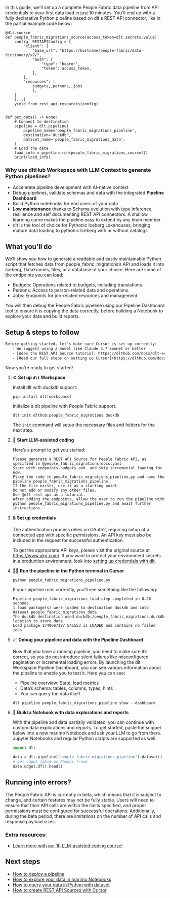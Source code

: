 In this guide, we'll set up a complete People Fabric data pipeline from API credentials to your first data load in just 10 minutes. You'll end up with a fully declarative Python pipeline based on dlt's REST API connector, like in the partial example code below:

```python-outcome
@dlt.source
def people_fabric_migrations_source(access_token=dlt.secrets.value):
    config: RESTAPIConfig = {
        "client": {
            "base_url": "https://hostname/people-fabric/data-dictionary/v2/",
            "auth": {
                "type": "bearer",
                "token": access_token,
            },
        },
        "resources": [
            budgets,,persons,,jobs
            ],
    }
    [...]
    yield from rest_api_resources(config)


def get_data() -> None:
    # Connect to destination
    pipeline = dlt.pipeline(
        pipeline_name='people_fabric_migrations_pipeline',
        destination='duckdb',
        dataset_name='people_fabric_migrations_data', 
    )
    # Load the data
    load_info = pipeline.run(people_fabric_migrations_source())
    print(load_info) 
```

### Why use dltHub Workspace with LLM Context to generate Python pipelines?

- Accelerate pipeline development with AI-native context
- Debug pipelines, validate schemas and data with the integrated **Pipeline Dashboard**
- Build Python notebooks for end users of your data
- **Low maintenance** thanks to Schema evolution with type inference, resilience and self documenting REST API connectors. A shallow learning curve makes the pipeline easy to extend by any team member
- dlt is the tool of choice for Pythonic Iceberg Lakehouses, bringing mature data loading to pythonic Iceberg with or without catalogs

## What you’ll do

We’ll show you how to generate a readable and easily maintainable Python script that fetches data from people_fabric_migrations’s API and loads it into Iceberg, DataFrames, files, or a database of your choice. Here are some of the endpoints you can load:

- Budgets: Operations related to budgets, including translations.
- Persons: Access to person-related data and operations.
- Jobs: Endpoints for job-related resources and management.

You will then debug the People Fabric pipeline using our Pipeline Dashboard tool to ensure it is copying the data correctly, before building a Notebook to explore your data and build reports.

## Setup & steps to follow

```default
Before getting started, let's make sure Cursor is set up correctly:
   - We suggest using a model like Claude 3.7 Sonnet or better
   - Index the REST API Source tutorial: https://dlthub.com/docs/dlt-ecosystem/verified-sources/rest_api/ and add it to context as **@dlt rest api**
   - [Read our full steps on setting up Cursor](https://dlthub.com/docs/dlt-ecosystem/llm-tooling/cursor-restapi#23-configuring-cursor-with-documentation)
```

Now you're ready to get started!

1. ⚙️ **Set up `dlt` Workspace**
    
    Install dlt with duckdb support:
    ```shell
    pip install dlt[workspace]
    ```

    Initialize a dlt pipeline with People Fabric support.
    ```shell
    dlt init dlthub:people_fabric_migrations duckdb
    ```

    The `init` command will setup the necessary files and folders for the next step.
    
2. 🤠 **Start LLM-assisted coding**
    
    Here’s a prompt to get you started:
    
    ```prompt
    Please generate a REST API Source for People Fabric API, as specified in @people_fabric_migrations-docs.yaml 
    Start with endpoints budgets and  and skip incremental loading for now. 
    Place the code in people_fabric_migrations_pipeline.py and name the pipeline people_fabric_migrations_pipeline. 
    If the file exists, use it as a starting point. 
    Do not add or modify any other files. 
    Use @dlt rest api as a tutorial. 
    After adding the endpoints, allow the user to run the pipeline with python people_fabric_migrations_pipeline.py and await further instructions.
    ```

    
3. 🔒 **Set up credentials** 
    
    The authentication process relies on OAuth2, requiring setup of a connected app with specific permissions. An API key must also be included in the request for successful authentication.
    
    To get the appropriate API keys, please visit the original source at https://www.ukg.com/.
    If you want to protect your environment secrets in a production environment, look into [setting up credentials with dlt](https://dlthub.com/docs/walkthroughs/add_credentials).
    
4. 🏃‍♀️ **Run the pipeline in the Python terminal in Cursor**
    
    ```shell
    python people_fabric_migrations_pipeline.py
    ```
    
    If your pipeline runs correctly, you’ll see something like the following:
    
    ```shell
    Pipeline people_fabric_migrations load step completed in 0.26 seconds
    1 load package(s) were loaded to destination duckdb and into dataset people_fabric_migrations_data
    The duckdb destination used duckdb:/people_fabric_migrations.duckdb location to store data
    Load package 1749667187.541553 is LOADED and contains no failed jobs
    ```
    
5. 📈 **Debug your pipeline and data with the Pipeline Dashboard**

    Now that you have a running pipeline, you need to make sure it’s correct, so you do not introduce silent failures like misconfigured pagination or incremental loading errors. By launching the dlt Workspace Pipeline Dashboard, you can see various information about the pipeline to enable you to test it. Here you can see:
    - Pipeline overview: State, load metrics
    - Data’s schema: tables, columns, types, hints
    - You can query the data itself
    
    ```shell
    dlt pipeline people_fabric_migrations_pipeline show --dashboard
    ```
    
6. 🐍 **Build a Notebook with data explorations and reports**

    With the pipeline and data partially validated, you can continue with custom data explorations and reports. To get started, paste the snippet below into a new marimo Notebook and ask your LLM to go from there. Jupyter Notebooks and regular Python scripts are supported as well.

    
    ```python
    import dlt

   data = dlt.pipeline("people_fabric_migrations_pipeline").dataset()
   # get udget table as Pandas frame
   data.udget.df().head()
    ```

## Running into errors?

The People Fabric API is currently in beta, which means that it is subject to change, and certain features may not be fully stable. Users will need to ensure that their API calls are within the limits specified, and proper permissions must be configured for successful operations. Additionally, during the beta period, there are limitations on the number of API calls and response payload sizes.

### Extra resources:

- [Learn more with our 1h LLM-assisted coding course!](https://www.youtube.com/watch?v=GGid70rnJuM)

## Next steps

- [How to deploy a pipeline](https://dlthub.com/docs/walkthroughs/deploy-a-pipeline)
- [How to explore your data in marimo Notebooks](https://dlthub.com/docs/general-usage/dataset-access/marimo)
- [How to query your data in Python with dataset](https://dlthub.com/docs/general-usage/dataset-access/dataset)
- [How to create REST API Sources with Cursor](https://dlthub.com/docs/dlt-ecosystem/llm-tooling/cursor-restapi)